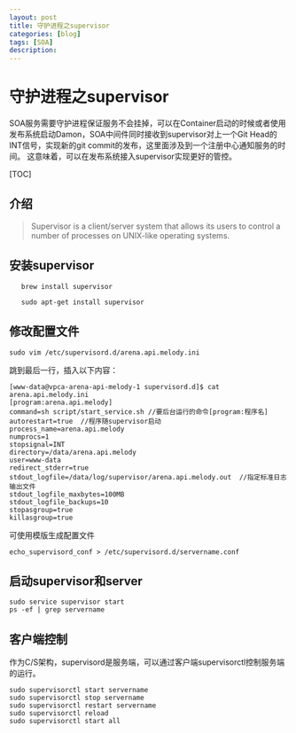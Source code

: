 ```yaml
---
layout: post
title: 守护进程之supervisor
categories: [blog]
tags: [SOA]
description: 
---
```


# 守护进程之supervisor

​   SOA服务需要守护进程保证服务不会挂掉，可以在Container启动的时候或者使用发布系统启动Damon，SOA中间件同时接收到supervisor对上一个Git Head的INT信号，实现新的git commit的发布，这里面涉及到一个注册中心通知服务的时间。
​	这意味着，可以在发布系统接入supervisor实现更好的管控。

[TOC]

## 介绍

> Supervisor is a client/server system that allows its users to control a number of processes on UNIX-like operating systems.

## 安装supervisor

```shell
   brew install supervisor
```

```shell
   sudo apt-get install supervisor
```

## 修改配置文件

   ```
   sudo vim /etc/supervisord.d/arena.api.melody.ini
   ```

   跳到最后一行，插入以下内容：

   ```
   [www-data@vpca-arena-api-melody-1 supervisord.d]$ cat arena.api.melody.ini
   [program:arena.api.melody]
   command=sh script/start_service.sh //要后台运行的命令[program:程序名]
   autorestart=true  //程序随supervisor启动
   process_name=arena.api.melody
   numprocs=1
   stopsignal=INT
   directory=/data/arena.api.melody
   user=www-data
   redirect_stderr=true
   stdout_logfile=/data/log/supervisor/arena.api.melody.out  //指定标准日志输出文件
   stdout_logfile_maxbytes=100MB
   stdout_logfile_backups=10
   stopasgroup=true
   killasgroup=true
   ```

   可使用模版生成配置文件

   ```
   echo_supervisord_conf > /etc/supervisord.d/servername.conf
   ```

## 启动supervisor和server

   ```
   sudo service supervisor start
   ps -ef | grep servername
   ```

   

## 客户端控制
作为C/S架构，supervisord是服务端，可以通过客户端supervisorctl控制服务端的运行。 

   ```
   sudo supervisorctl start servername
   sudo supervisorctl stop servername
   sudo supervisorctl restart servername
   sudo supervisorctl reload
   sudo supervisorctl start all
   ```
